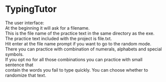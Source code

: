 # TypingTutor

The user interface:  
At the beginning it will ask for a filename.  
This is the file name of the practice text in the same directory as the exe.  
The practice text included with the project is file.txt.  
Hit enter at the file name prompt if you want to go to the random mode.   
There you can practice with combination of numerals, alphabets and special symbols.  
If you opt no for all those combinations you can practice with small sentence that  
contain the words you fail to type quickly. You can choose whether to randomize that text.  
